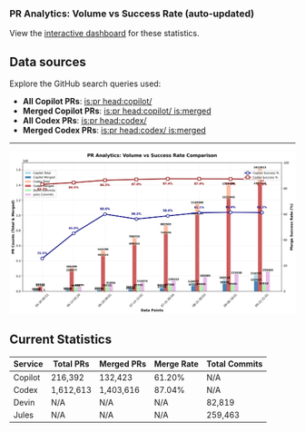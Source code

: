 ### PR Analytics: Volume vs Success Rate (auto‑updated)

View the [interactive dashboard](https://aavetis.github.io/ai-pr-watcher/) for these statistics.

## Data sources

Explore the GitHub search queries used:

- **All Copilot PRs**: [is:pr head:copilot/](https://github.com/search?q=is:pr+head:copilot/&type=pullrequests)
- **Merged Copilot PRs**: [is:pr head:copilot/ is:merged](https://github.com/search?q=is:pr+head:copilot/+is:merged&type=pullrequests)
- **All Codex PRs**: [is:pr head:codex/](https://github.com/search?q=is:pr+head:codex/&type=pullrequests)
- **Merged Codex PRs**: [is:pr head:codex/ is:merged](https://github.com/search?q=is:pr+head:codex/+is:merged&type=pullrequests)

---

![chart](chart.png)

## Current Statistics

| Service | Total PRs | Merged PRs | Merge Rate | Total Commits |
| ------- | --------- | ---------- | ---------- | ------------- |
| Copilot | 216,392 | 132,423 | 61.20% | N/A           |
| Codex   | 1,612,613 | 1,403,616 | 87.04% | N/A           |
| Devin   | N/A       | N/A        | N/A        | 82,819 |
| Jules   | N/A       | N/A        | N/A        | 259,463 |